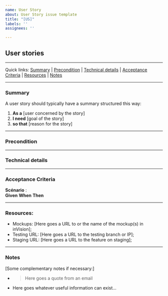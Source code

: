 ```yaml
---
name: User Story
about: User Story issue template
title: "[US]"
labels: ''
assignees: ''

---
```


## User stories
---

Quick links: [Summary](#summary) | [Precondition](#precondition) | [Technical details](#technicaldetails) | [Acceptance Criteria](#acceptancecriteria) | [Resources](#resources)  | [Notes](#notes)

---

### Summary

A user story should typically have a summary structured this way:

1. **As a** [user concerned by the story]
1. **I need** [goal of the story]
1. **so that** [reason for the story]

---

### Precondition


---

### Technical details


---

### Acceptance Criteria

**Scénario** :  
**Given** 
**When**
**Then**

---

### Resources:

* Mockups: [Here goes a URL to or the name of the mockup(s) in inVision];
* Testing URL: [Here goes a URL to the testing branch or IP];
* Staging URL: [Here goes a URL to the feature on staging];

---

### Notes

[Some complementary notes if necessary:]

* > Here goes a quote from an email
* Here goes whatever useful information can exist…
```
